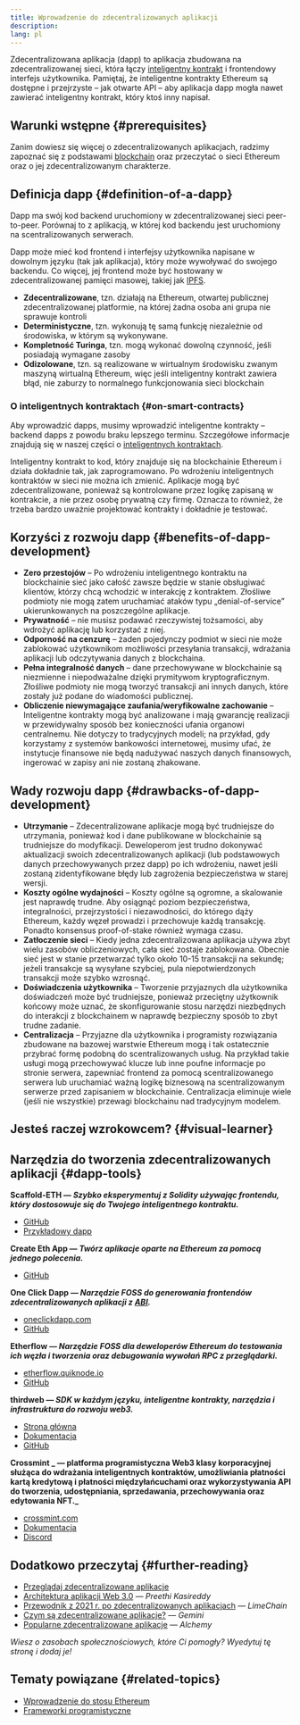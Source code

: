 ```yaml
---
title: Wprowadzenie do zdecentralizowanych aplikacji
description:
lang: pl
---
```


Zdecentralizowana aplikacja (dapp) to aplikacja zbudowana na zdecentralizowanej sieci, która łączy [inteligentny kontrakt](/developers/docs/smart-contracts/) i frontendowy interfejs użytkownika. Pamiętaj, że inteligentne kontrakty Ethereum są dostępne i przejrzyste – jak otwarte API – aby aplikacja dapp mogła nawet zawierać inteligentny kontrakt, który ktoś inny napisał.

## Warunki wstępne {#prerequisites}

Zanim dowiesz się więcej o zdecentralizowanych aplikacjach, radzimy zapoznać się z podstawami [blockchain](/developers/docs/intro-to-ethereum/) oraz przeczytać o sieci Ethereum oraz o jej zdecentralizowanym charakterze.

## Definicja dapp {#definition-of-a-dapp}

Dapp ma swój kod backend uruchomiony w zdecentralizowanej sieci peer-to-peer. Porównaj to z aplikacją, w której kod backendu jest uruchomiony na scentralizowanych serwerach.

Dapp może mieć kod frontend i interfejsy użytkownika napisane w dowolnym języku (tak jak aplikacja), który może wywoływać do swojego backendu. Co więcej, jej frontend może być hostowany w zdecentralizowanej pamięci masowej, takiej jak [IPFS](https://ipfs.io/).

- **Zdecentralizowane**, tzn. działają na Ethereum, otwartej publicznej zdecentralizowanej platformie, na której żadna osoba ani grupa nie sprawuje kontroli
- **Deterministyczne**, tzn. wykonują tę samą funkcję niezależnie od środowiska, w którym są wykonywane.
- **Kompletność Turinga**, tzn. mogą wykonać dowolną czynność, jeśli posiadają wymagane zasoby
- **Odizolowane**, tzn. są realizowane w wirtualnym środowisku zwanym maszyną wirtualną Ethereum, więc jeśli inteligentny kontrakt zawiera błąd, nie zaburzy to normalnego funkcjonowania sieci blockchain

### O inteligentnych kontraktach {#on-smart-contracts}

Aby wprowadzić dapps, musimy wprowadzić inteligentne kontrakty – backend dapps z powodu braku lepszego terminu. Szczegółowe informacje znajdują się w naszej części o [inteligentnych kontraktach](/developers/docs/smart-contracts/).

Inteligentny kontrakt to kod, który znajduje się na blockchainie Ethereum i działa dokładnie tak, jak zaprogramowano. Po wdrożeniu inteligentnych kontraktów w sieci nie można ich zmienić. Aplikacje mogą być zdecentralizowane, ponieważ są kontrolowane przez logikę zapisaną w kontrakcie, a nie przez osobę prywatną czy firmę. Oznacza to również, że trzeba bardzo uważnie projektować kontrakty i dokładnie je testować.

## Korzyści z rozwoju dapp {#benefits-of-dapp-development}

- **Zero przestojów** – Po wdrożeniu inteligentnego kontraktu na blockchainie sieć jako całość zawsze będzie w stanie obsługiwać klientów, którzy chcą wchodzić w interakcję z kontraktem. Złośliwe podmioty nie mogą zatem uruchamiać ataków typu „denial-of-service” ukierunkowanych na poszczególne aplikacje.
- **Prywatność** – nie musisz podawać rzeczywistej tożsamości, aby wdrożyć aplikację lub korzystać z niej.
- **Odporność na cenzurę** – żaden pojedynczy podmiot w sieci nie może zablokować użytkownikom możliwości przesyłania transakcji, wdrażania aplikacji lub odczytywania danych z blockchaina.
- **Pełna integralność danych** – dane przechowywane w blockchainie są niezmienne i niepodważalne dzięki prymitywom kryptograficznym. Złośliwe podmioty nie mogą tworzyć transakcji ani innych danych, które zostały już podane do wiadomości publicznej.
- **Obliczenie niewymagające zaufania/weryfikowalne zachowanie** – Inteligentne kontrakty mogą być analizowane i mają gwarancję realizacji w przewidywalny sposób bez konieczności ufania organowi centralnemu. Nie dotyczy to tradycyjnych modeli; na przykład, gdy korzystamy z systemów bankowości internetowej, musimy ufać, że instytucje finansowe nie będą nadużywać naszych danych finansowych, ingerować w zapisy ani nie zostaną zhakowane.

## Wady rozwoju dapp {#drawbacks-of-dapp-development}

- **Utrzymanie** – Zdecentralizowane aplikacje mogą być trudniejsze do utrzymania, ponieważ kod i dane publikowane w blockchainie są trudniejsze do modyfikacji. Deweloperom jest trudno dokonywać aktualizacji swoich zdecentralizowanych aplikacji (lub podstawowych danych przechowywanych przez dapp) po ich wdrożeniu, nawet jeśli zostaną zidentyfikowane błędy lub zagrożenia bezpieczeństwa w starej wersji.
- **Koszty ogólne wydajności** – Koszty ogólne są ogromne, a skalowanie jest naprawdę trudne. Aby osiągnąć poziom bezpieczeństwa, integralności, przejrzystości i niezawodności, do którego dąży Ethereum, każdy węzeł prowadzi i przechowuje każdą transakcję. Ponadto konsensus proof-of-stake również wymaga czasu.
- **Zatłoczenie sieci** – Kiedy jedna zdecentralizowana aplikacja używa zbyt wielu zasobów obliczeniowych, cała sieć zostaje zablokowana. Obecnie sieć jest w stanie przetwarzać tylko około 10-15 transakcji na sekundę; jeżeli transakcje są wysyłane szybciej, pula niepotwierdzonych transakcji może szybko wzrosnąć.
- **Doświadczenia użytkownika** – Tworzenie przyjaznych dla użytkownika doświadczeń może być trudniejsze, ponieważ przeciętny użytkownik końcowy może uznać, że skonfigurowanie stosu narzędzi niezbędnych do interakcji z blockchainem w naprawdę bezpieczny sposób to zbyt trudne zadanie.
- **Centralizacja** – Przyjazne dla użytkownika i programisty rozwiązania zbudowane na bazowej warstwie Ethereum mogą i tak ostatecznie przybrać formę podobną do scentralizowanych usług. Na przykład takie usługi mogą przechowywać klucze lub inne poufne informacje po stronie serwera, zapewniać frontend za pomocą scentralizowanego serwera lub uruchamiać ważną logikę biznesową na scentralizowanym serwerze przed zapisaniem w blockchainie. Centralizacja eliminuje wiele (jeśli nie wszystkie) przewagi blockchainu nad tradycyjnym modelem.

## Jesteś raczej wzrokowcem? {#visual-learner}

<YouTube id="F50OrwV6Uk8" />

## Narzędzia do tworzenia zdecentralizowanych aplikacji {#dapp-tools}

**Scaffold-ETH _— Szybko eksperymentuj z Solidity używając frontendu, który dostosowuje się do Twojego inteligentnego kontraktu._**

- [GitHub](https://github.com/scaffold-eth/scaffold-eth-2)
- [Przykładowy dapp](https://punkwallet.io/)

**Create Eth App _— Twórz aplikacje oparte na Ethereum za pomocą jednego polecenia._**

- [GitHub](https://github.com/paulrberg/create-eth-app)

**One Click Dapp _— Narzędzie FOSS do generowania frontendów zdecentralizowanych aplikacji z [ABI](/glossary/#abi)._**

- [oneclickdapp.com](https://oneclickdapp.com)
- [GitHub](https://github.com/oneclickdapp/oneclickdapp-v1)

**Etherflow _— Narzędzie FOSS dla deweloperów Ethereum do testowania ich węzła i tworzenia oraz debugowania wywołań RPC z przeglądarki._**

- [etherflow.quiknode.io](https://etherflow.quiknode.io/)
- [GitHub](https://github.com/abunsen/etherflow)

**thirdweb _— SDK w każdym języku, inteligentne kontrakty, narzędzia i infrastruktura do rozwoju web3._**

- [Strona główna](https://thirdweb.com/)
- [Dokumentacja](https://portal.thirdweb.com/)
- [GitHub](https://github.com/thirdweb-dev/)

**Crossmint _ — platforma programistyczna Web3 klasy korporacyjnej służąca do wdrażania inteligentnych kontraktów, umożliwiania płatności kartą kredytową i płatności międzyłańcuchami oraz wykorzystywania API do tworzenia, udostępniania, sprzedawania, przechowywania oraz edytowania NFT._**

- [crossmint.com](https://www.crossmint.com)
- [Dokumentacja](https://docs.crossmint.com)
- [Discord](https://discord.com/invite/crossmint)

## Dodatkowo przeczytaj {#further-reading}

- [Przeglądaj zdecentralizowane aplikacje](/apps)
- [Architektura aplikacji Web 3.0](https://www.preethikasireddy.com/post/the-architecture-of-a-web-3-0-application) — _Preethi Kasireddy_
- [Przewodnik z 2021 r. po zdecentralizowanych aplikacjach](https://limechain.tech/blog/what-are-dapps-the-2021-guide/) — _LimeChain_
- [Czym są zdecentralizowane aplikacje?](https://www.gemini.com/cryptopedia/decentralized-applications-defi-dapps) — _Gemini_
- [Popularne zdecentralizowane aplikacje](https://www.alchemy.com/dapps) — _Alchemy_

_Wiesz o zasobach społecznościowych, które Ci pomogły? Wyedytuj tę stronę i dodaj je!_

## Tematy powiązane {#related-topics}

- [Wprowadzenie do stosu Ethereum](/developers/docs/ethereum-stack/)
- [Frameworki programistyczne](/developers/docs/frameworks/)
